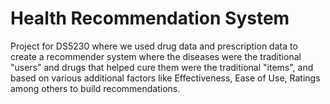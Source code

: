 # Health Recommendation System
Project for DS5230 where we used drug data and prescription data to create a recommender system where the diseases were the traditional "users" and drugs that helped cure them were the traditional "items", and based on various additional factors like Effectiveness, Ease of Use, Ratings among others to build recommendations.
